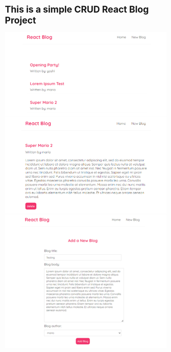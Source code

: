 # This is a simple CRUD React Blog Project

<img src="images/home.png" width="700">

<img src="images/blog.png" width="700">

<img src="images/create.png" width="700">
